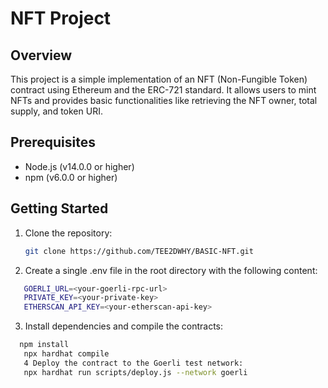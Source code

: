 # NFT Project

## Overview

This project is a simple implementation of an NFT (Non-Fungible Token) contract using Ethereum and the ERC-721 standard. It allows users to mint NFTs and provides basic functionalities like retrieving the NFT owner, total supply, and token URI.

## Prerequisites

- Node.js (v14.0.0 or higher)
- npm (v6.0.0 or higher)

## Getting Started

1. Clone the repository:

   ```bash
   git clone https://github.com/TEE2DWHY/BASIC-NFT.git
   ```

2. Create a single .env file in the root directory with the following content:

```bash
   GOERLI_URL=<your-goerli-rpc-url>
   PRIVATE_KEY=<your-private-key>
   ETHERSCAN_API_KEY=<your-etherscan-api-key>
```

3. Install dependencies and compile the contracts:

```bash
  npm install
   npx hardhat compile
   4 Deploy the contract to the Goerli test network:
   npx hardhat run scripts/deploy.js --network goerli
```
